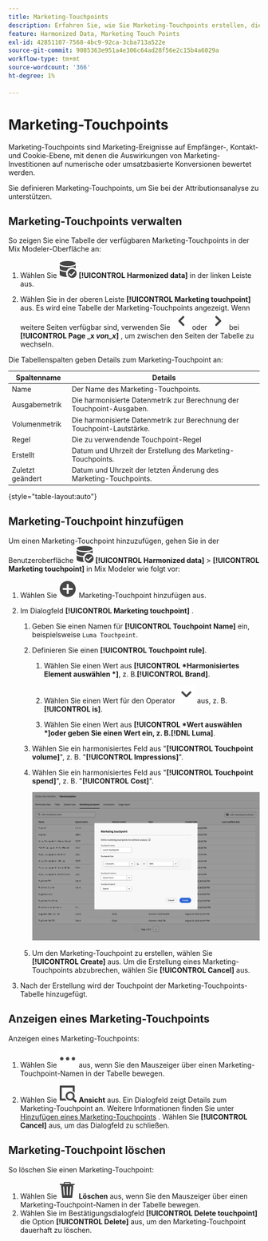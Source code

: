 ```yaml
---
title: Marketing-Touchpoints
description: Erfahren Sie, wie Sie Marketing-Touchpoints erstellen, die im Rahmen der Harmonisierung Ihrer Daten in Mix Modeler verwendet werden.
feature: Harmonized Data, Marketing Touch Points
exl-id: 42851107-7568-4bc9-92ca-3cba713a522e
source-git-commit: 9085363e951a4e306c64ad28f56e2c15b4a6029a
workflow-type: tm+mt
source-wordcount: '366'
ht-degree: 1%

---
```


# Marketing-Touchpoints

Marketing-Touchpoints sind Marketing-Ereignisse auf Empfänger-, Kontakt- und Cookie-Ebene, mit denen die Auswirkungen von Marketing-Investitionen auf numerische oder umsatzbasierte Konversionen bewertet werden.

Sie definieren Marketing-Touchpoints, um Sie bei der Attributionsanalyse zu unterstützen.

## Marketing-Touchpoints verwalten

So zeigen Sie eine Tabelle der verfügbaren Marketing-Touchpoints in der Mix Modeler-Oberfläche an:

1. Wählen Sie ![DataSearch](/help/assets//icons/DataCheck.svg) **[!UICONTROL Harmonized data]** in der linken Leiste aus.

1. Wählen Sie in der oberen Leiste **[!UICONTROL Marketing touchpoint]** aus. Es wird eine Tabelle der Marketing-Touchpoints angezeigt. Wenn weitere Seiten verfügbar sind, verwenden Sie ![Pfeil nach links](/help/assets//icons/ChevronLeft.svg) oder ![Pfeil nach rechts](/help/assets//icons/ChevronRight.svg) bei **[!UICONTROL Page _x _von_x_]** , um zwischen den Seiten der Tabelle zu wechseln.

Die Tabellenspalten geben Details zum Marketing-Touchpoint an:

| Spaltenname | Details |
| --- | ---|
| Name | Der Name des Marketing-Touchpoints. |
| Ausgabemetrik | Die harmonisierte Datenmetrik zur Berechnung der Touchpoint-Ausgaben. |
| Volumenmetrik | Die harmonisierte Datenmetrik zur Berechnung der Touchpoint-Lautstärke. |
| Regel | Die zu verwendende Touchpoint-Regel |
| Erstellt | Datum und Uhrzeit der Erstellung des Marketing-Touchpoints. |
| Zuletzt geändert | Datum und Uhrzeit der letzten Änderung des Marketing-Touchpoints. |

{style="table-layout:auto"}

## Marketing-Touchpoint hinzufügen

Um einen Marketing-Touchpoint hinzuzufügen, gehen Sie in der Benutzeroberfläche ![DataSearch](/help/assets//icons/DataCheck.svg) **[!UICONTROL Harmonized data]** > **[!UICONTROL Marketing touchpoint]** in Mix Modeler wie folgt vor:

1. Wählen Sie ![Hinzufügen](/help/assets//icons/AddCircle.svg) Marketing-Touchpoint hinzufügen aus.

1. Im Dialogfeld **[!UICONTROL Marketing touchpoint]** .

   1. Geben Sie einen Namen für **[!UICONTROL Touchpoint Name]** ein, beispielsweise `Luma Touchpoint`.

   1. Definieren Sie einen **[!UICONTROL Touchpoint rule]**.

      1. Wählen Sie einen Wert aus **[!UICONTROL *Harmonisiertes Element auswählen *]**, z. B.**[!UICONTROL Brand]**.

      1. Wählen Sie einen Wert für den Operator ![Chevron](/help/assets//icons/ChevronDown.svg) aus, z. B. **[!UICONTROL is]**.

      1. Wählen Sie einen Wert aus **[!UICONTROL *Wert auswählen *]**oder geben Sie einen Wert ein, z. B.**[!DNL Luma]**.

   1. Wählen Sie ein harmonisiertes Feld aus &quot;**[!UICONTROL Touchpoint volume]**&quot;, z. B. &quot;**[!UICONTROL Impressions]**&quot;.

   1. Wählen Sie ein harmonisiertes Feld aus &quot;**[!UICONTROL Touchpoint spend]**&quot;, z. B. &quot;**[!UICONTROL Cost]**&quot;.

      ![Marketing-Touchpoint](/help/assets//create-touchpoint.png)

   1. Um den Marketing-Touchpoint zu erstellen, wählen Sie **[!UICONTROL Create]** aus. Um die Erstellung eines Marketing-Touchpoints abzubrechen, wählen Sie **[!UICONTROL Cancel]** aus.

1. Nach der Erstellung wird der Touchpoint der Marketing-Touchpoints-Tabelle hinzugefügt.


## Anzeigen eines Marketing-Touchpoints

Anzeigen eines Marketing-Touchpoints:

1. Wählen Sie ![Mehr](/help/assets//icons/More.svg) aus, wenn Sie den Mauszeiger über einen Marketing-Touchpoint-Namen in der Tabelle bewegen.

1. Wählen Sie ![Ansicht](/help/assets//icons/ViewDetail.svg) **Ansicht** aus. Ein Dialogfeld zeigt Details zum Marketing-Touchpoint an. Weitere Informationen finden Sie unter [Hinzufügen eines Marketing-Touchpoints](#add-a-marketing-touchpoint) . Wählen Sie **[!UICONTROL Cancel]** aus, um das Dialogfeld zu schließen.


## Marketing-Touchpoint löschen

So löschen Sie einen Marketing-Touchpoint:

1. Wählen Sie ![Löschen](/help/assets//icons/Delete.svg) **Löschen** aus, wenn Sie den Mauszeiger über einen Marketing-Touchpoint-Namen in der Tabelle bewegen.
1. Wählen Sie im Bestätigungsdialogfeld **[!UICONTROL Delete touchpoint]** die Option **[!UICONTROL Delete]** aus, um den Marketing-Touchpoint dauerhaft zu löschen.

